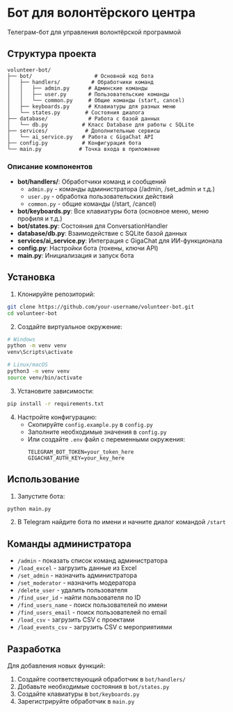 # Бот для волонтёрского центра

Телеграм-бот для управления волонтёрской программой

## Структура проекта

```
volunteer-bot/
├── bot/                    # Основной код бота
│   ├── handlers/          # Обработчики команд
│   │   ├── admin.py      # Админские команды
│   │   ├── user.py       # Пользовательские команды
│   │   └── common.py     # Общие команды (start, cancel)
│   ├── keyboards.py      # Клавиатуры для разных меню
│   └── states.py        # Состояния диалога
├── database/             # Работа с базой данных
│   └── db.py           # Класс Database для работы с SQLite
├── services/            # Дополнительные сервисы
│   └── ai_service.py   # Работа с GigaChat API
├── config.py           # Конфигурация бота
└── main.py            # Точка входа в приложение
```

### Описание компонентов

- **bot/handlers/**: Обработчики команд и сообщений
  - `admin.py` - команды администратора (/admin, /set_admin и т.д.)
  - `user.py` - обработка пользовательских действий
  - `common.py` - общие команды (/start, /cancel)
- **bot/keyboards.py**: Все клавиатуры бота (основное меню, меню профиля и т.д.)
- **bot/states.py**: Состояния для ConversationHandler
- **database/db.py**: Взаимодействие с SQLite базой данных
- **services/ai_service.py**: Интеграция с GigaChat для ИИ-функционала
- **config.py**: Настройки бота (токены, ключи API)
- **main.py**: Инициализация и запуск бота

## Установка

1. Клонируйте репозиторий:
```bash
git clone https://github.com/your-username/volunteer-bot.git
cd volunteer-bot
```

2. Создайте виртуальное окружение:
```bash
# Windows
python -m venv venv
venv\Scripts\activate

# Linux/macOS
python3 -m venv venv
source venv/bin/activate
```

3. Установите зависимости:
```bash
pip install -r requirements.txt
```

4. Настройте конфигурацию:
   - Скопируйте `config.example.py` в `config.py`
   - Заполните необходимые значения в `config.py`
   - Или создайте `.env` файл с переменными окружения:
     ```
     TELEGRAM_BOT_TOKEN=your_token_here
     GIGACHAT_AUTH_KEY=your_key_here
     ```

## Использование

1. Запустите бота:
```bash
python main.py
```

2. В Telegram найдите бота по имени и начните диалог командой `/start`

## Команды администратора

- `/admin` - показать список команд администратора
- `/load_excel` - загрузить данные из Excel
- `/set_admin` - назначить администратора
- `/set_moderator` - назначить модератора
- `/delete_user` - удалить пользователя
- `/find_user_id` - найти пользователя по ID
- `/find_users_name` - поиск пользователей по имени
- `/find_users_email` - поиск пользователей по email
- `/load_csv` - загрузить CSV с проектами
- `/load_events_csv` - загрузить CSV с мероприятиями

## Разработка

Для добавления новых функций:
1. Создайте соответствующий обработчик в `bot/handlers/`
2. Добавьте необходимые состояния в `bot/states.py`
3. Создайте клавиатуры в `bot/keyboards.py`
4. Зарегистрируйте обработчик в `main.py`
